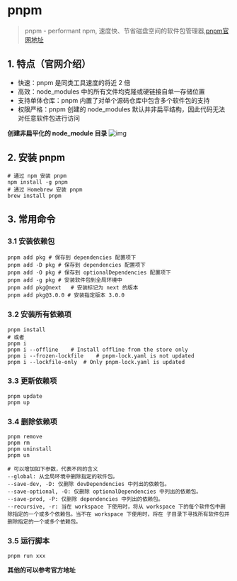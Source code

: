 # pnpm
> pnpm - performant npm, 速度快、节省磁盘空间的软件包管理器,[pnpm官网地址](https://www.pnpm.cn/)
## 1. 特点（官网介绍）
* 快速：pnpm 是同类工具速度的将近 2 倍
* 高效：node_modules 中的所有文件均克隆或硬链接自单一存储位置
* 支持单体仓库：pnpm 内置了对单个源码仓库中包含多个软件包的支持
* 权限严格：pnpm 创建的 node_modules 默认并非扁平结构，因此代码无法对任意软件包进行访问

**创建非扁平化的 node_module 目录**
![img](https://www.pnpm.cn/assets/images/node-modules-structure-8ab301ddaed3b7530858b233f5b3be57.jpg)

## 2. 安装 pnpm
```shell
# 通过 npm 安装 pnpm
npm install -g pnpm
# 通过 Homebrew 安装 pnpm
brew install pnpm
```

## 3. 常用命令
### 3.1 安装依赖包
```shell
pnpm add pkg # 保存到 dependencies 配置项下
pnpm add -D pkg # 保存到 dependencies 配置项下
pnpm add -O pkg # 保存到 optionalDependencies 配置项下
pnpm add -g pkg # 安装软件包到全局环境中
pnpm add pkg@next	# 安装标记为 next 的版本
pnpm add pkg@3.0.0 # 安装指定版本 3.0.0
```
### 3.2 安装所有依赖项
```shell
pnpm install
# 或者
pnpm i
pnpm i --offline	# Install offline from the store only
pnpm i --frozen-lockfile	# pnpm-lock.yaml is not updated
pnpm i --lockfile-only	# Only pnpm-lock.yaml is updated
```
### 3.3 更新依赖项
```shell
pnpm update
pnpm up	
```
### 3.4 删除依赖项
```shell
pnpm remove 
pnpm rm 
pnpm uninstall 
pnpm un

# 可以增加如下参数，代表不同的含义
--global: 从全局环境中删除指定的软件包。
--save-dev, -D: 仅删除 devDependencies 中列出的依赖包。
--save-optional, -O: 仅删除 optionalDependencies 中列出的依赖包。
--save-prod, -P: 仅删除 dependencies 中列出的依赖包。
--recursive, -r: 当在 workspace 下使用时，将从 workspace 下的每个软件包中删除指定的一个或多个依赖包。当不在 workspace 下使用时，将在 子目录下寻找所有软件包并删除指定的一个或多个依赖包。
```
### 3.5 运行脚本
```shell
pnpm run xxx
```
**其他的可以参考官方地址**
